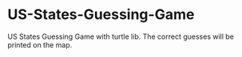 # US-States-Guessing-Game
US States Guessing Game with turtle lib. The correct guesses will be printed on the map.
